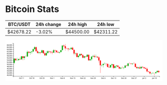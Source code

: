 # Bitcoin Stats

BTC/USDT|24h change|24h high|24h low|
|---|---|---|---|
|$42678.22|-3.02%|$44500.00|$42311.22|

<img src="./chart.svg">
